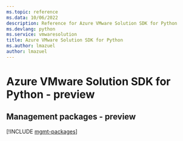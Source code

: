 ```yaml
---
ms.topic: reference
ms.data: 10/06/2022
description: Reference for Azure VMware Solution SDK for Python
ms.devlang: python
ms.service: vmwaresolution
title: Azure VMware Solution SDK for Python
ms.author: lmazuel
author: lmazuel
---
```

# Azure VMware Solution SDK for Python - preview

## Management packages - preview
[!INCLUDE [mgmt-packages](vmware-solution-mgmt-index.md)]